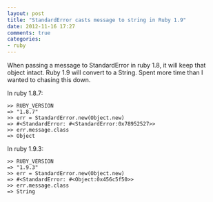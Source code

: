 ```yaml
---
layout: post
title: "StandardError casts message to string in Ruby 1.9"
date: 2012-11-16 17:27
comments: true
categories:
- ruby
---
```


When passing a message to StandardError in ruby 1.8, it will keep that object intact. Ruby 1.9 will convert to a String.
Spent more time than I wanted to chasing this down.

In ruby 1.8.7:

```
>> RUBY_VERSION
=> "1.8.7"
>> err = StandardError.new(Object.new)
=> #<StandardError: #<StandardError:0x78952527>>
>> err.message.class
=> Object
```

In ruby 1.9.3:

```
>> RUBY_VERSION
=> "1.9.3"
>> err = StandardError.new(Object.new)
=> #<StandardError: #<Object:0x456c5f50>>
>> err.message.class
=> String
```